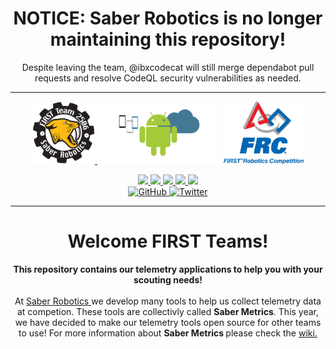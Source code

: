 <h1 align="center">NOTICE: Saber Robotics is no longer maintaining this repository!</h1>
<p align="center">Despite leaving the team, @ibxcodecat will still merge dependabot pull requests and resolve CodeQL security vulnerabilities as needed.</p>

---

<p float="left" align="center">
    <a href="https://saberrobotics.org">
        <img src="/.github/assets/saber-robotics.png" height="100" />
    </a>
    <img src="/.github/assets/android.png" height="100" />
    <img src="/.github/assets/FIRST.png" height="100" /> 
</p>

<!--
<p align="center">
    <b> Join our Discord Server! </b>
</p>
-->

<p align="center">
    <a href="https://github.com/IBXCODECAT/Saber-Metrics/commits/main">
        <img src="https://img.shields.io/github/commit-activity/w/IBXCODECAT/Saber-Metrics?label=commits"/>
    </a>
    <a href="https://github.com/IBXCODECAT/Saber-Metrics/releases">
        <img src="https://img.shields.io/github/downloads/IBXCODECAT/Saber-Metrics/total"/>
    </a>
    <a href="https://github.com/IBXCODECAT/Saber-Metrics/issues">
        <img src="https://img.shields.io/github/issues/IBXCODECAT/Saber-Metrics"/>
    </a>
    <a href="https://github.com/IBXCODECAT/Saber-Metrics/blob/main/.github/LICENSE">
        <img src="https://img.shields.io/github/license/IBXCODECAT/Saber-Metrics"/>
    </a>
    <a href="https://github.com/IBXCODECAT/Saber-Metrics/actions">
        <img src="https://img.shields.io/maintenance/no/2022"/>
    </a>
    <br/>
    <a href="https://github.com/IBXCODECAT">
        <img src="https://img.shields.io/github/followers/IBXCODECAT?label=Follow&style=social" alt="GitHub"/>
    </a>
    <a href="https://twitter.com/saberrobotics">
        <img src="https://img.shields.io/twitter/follow/saberrobotics?label=Follow&style=social" alt="Twitter"/>
    </a>
</p>

---

<h1 align="center">Welcome FIRST Teams!</h1>

<p align="center">
    <strong>
        This repository contains our telemetry applications to help you with your scouting needs!
    </strong>
    <br/><br/>
    At 
    <a href="https://saberrobotics.org">
        Saber Robotics
    </a>
    we develop many tools to help us collect telemetry data at competion. These tools are collectivly called <strong>Saber Metrics</strong>. This year, we have decided to make our telemetry tools open source for other teams to use! For more information about
    <strong>
        Saber Metrics
    </strong>
    please check the
    <a href="https://github.com/IBXCODECAT/Saber-Metrics/wiki">
        wiki.
    </a>
</P>
